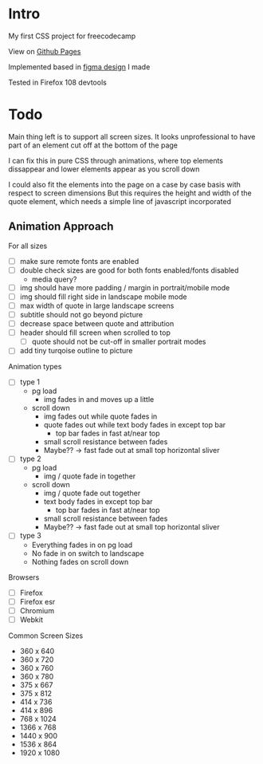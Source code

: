 Intro
=====

My first CSS project for freecodecamp

View on [Github Pages](https://syntapy.github.io/fcc_tribute/)

Implemented based in [figma design](https://www.figma.com/file/V2DberliY6Y7uoZTu7vYsV/Abbas-Effendi-Tribute?node-id=0%3A1&t=DEqw7dAmPYHP0N2k-1) I made

Tested in Firefox 108 devtools

Todo
====

Main thing left is to support all screen sizes. It looks unprofessional to have part of an element cut off at the bottom of the page

I can fix this in pure CSS through animations, where top elements dissappear and lower elements appear as you scroll down

I could also fit the elements into the page on a case by case basis with respect to screen dimensions
But this requires the height and width of the quote element, which needs a simple line of javascript incorporated

Animation Approach
------------------

For all sizes
- [ ] make sure remote fonts are enabled
 - [ ] double check sizes are good for both fonts enabled/fonts disabled
   - media query?
- [ ] img should have more padding / margin in portrait/mobile mode
- [ ] img should fill right side in landscape mobile mode
- [ ] max width of quote in large landscape screens
- [ ] subtitle should not go beyond picture
- [ ] decrease space between quote and attribution
- [ ] header should fill screen when scrolled to top
  - [ ] quote should not be cut-off in smaller portrait modes
- [ ] add tiny turqoise outline to picture

Animation types
- [ ] type 1
  - pg load
    - img fades in and moves up a little
  - scroll down
    - img fades out while quote fades in
    - quote fades out while text body fades in except top bar
      - top bar fades in fast at/near top
    - small scroll resistance between fades
    - Maybe?? -> fast fade out at small top horizontal sliver 
- [ ] type 2
  - pg load
    - img / quote fade in together
  - scroll down
    - img / quote fade out together
    - text body fades in except top bar
      - top bar fades in fast at/near top
    - small scroll resistance between fades
    - Maybe?? -> fast fade out at small top horizontal sliver 
- [ ] type 3
  - Everything fades in on pg load
  - No fade in on switch to landscape
  - Nothing fades on scroll down

Browsers
- [ ] Firefox
- [ ] Firefox esr
- [ ] Chromium
- [ ] Webkit

Common Screen Sizes
- 360 x 640
- 360 x 720
- 360 x 760
- 360 x 780
- 375 x 667
- 375 x 812
- 414 x 736
- 414 x 896
- 768 x 1024
- 1366 x 768
- 1440 x 900
- 1536 x 864
- 1920 x 1080
